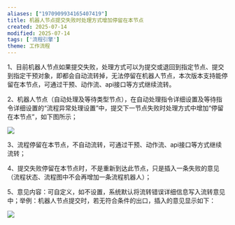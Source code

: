 ```yaml
---
aliases: ["1970909934165407419"]
title: 机器人节点提交失败时处理方式增加停留在本节点
created: 2025-07-14
modified: 2025-07-14
tags: ['流程引擎']
theme: 工作流程
---
```


1、目前机器人节点如果提交失败，处理方式可以为提交或退回到指定节点、提交到指定干预对象，即都会自动流转掉，无法停留在机器人节点，本次版本支持能停留在本节点，可通过干预、动作流、api接口等方式继续流转。

2、机器人节点（自动处理及等待类型节点），在自动处理指令详细设置及等待指令详细设置的“流程异常处理设置”中，提交下一节点失败时处理方式中增加“停留在本节点”，如下图所示；

![](b8815baad2c1a1d242c9432d4503c983.jpg)

3、流程停留在本节点，不自动流转，可通过干预、动作流、api接口等方式继续流转；

4、提交失败停留在本节点时，不是重新到达此节点，只是插入一条失败的意见（流程状态、流程图中不会再增加一条流程机器人）；

5、意见内容：可自定义，如不设置，系统默认将流转错误详细信息写入流转意见中；举例：机器人节点提交时，若无符合条件的出口，插入的意见显示如下：

![](72d31def5211d11604f8abad69084953.jpg)